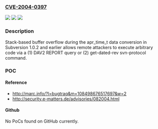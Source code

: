 ### [CVE-2004-0397](https://cve.mitre.org/cgi-bin/cvename.cgi?name=CVE-2004-0397)
![](https://img.shields.io/static/v1?label=Product&message=n%2Fa&color=blue)
![](https://img.shields.io/static/v1?label=Version&message=n%2Fa&color=blue)
![](https://img.shields.io/static/v1?label=Vulnerability&message=n%2Fa&color=brighgreen)

### Description

Stack-based buffer overflow during the apr_time_t data conversion in Subversion 1.0.2 and earlier allows remote attackers to execute arbitrary code via a (1) DAV2 REPORT query or (2) get-dated-rev svn-protocol command.

### POC

#### Reference
- http://marc.info/?l=bugtraq&m=108498676517697&w=2
- http://security.e-matters.de/advisories/082004.html

#### Github
No PoCs found on GitHub currently.

